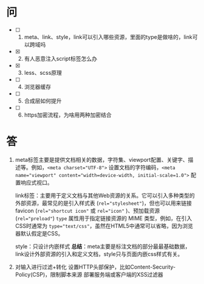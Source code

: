 # 问

- [ ] 1. meta、link、style，link可以引入哪些资源，里面的type是做啥的，link可以跨域吗
- [x] 2. 有人恶意注入script标签怎么办
- [x] 3. less、scss原理
- [ ] 4. 浏览器缓存
- [ ] 5. 合成层如何提升
- [ ] 6. https加密流程，为啥用两种加密结合
































# 答

1. meta标签主要是提供文档相关的数据，字符集、viewport配置、关键字、描述等。例如，`<meta charset="UTF-8">` 设置文档的字符编码，`<meta name="viewport" content="width=device-width, initial-scale=1.0">` 配置响应式视口。
   
   link标签：主要用于定义文档与其他Web资源的关系。它可以引入多种类型的外部资源，最常见的是引入样式表 (`rel="stylesheet"`)，但也可以用来链接 favicon (`rel="shortcut icon"` 或 `rel="icon"` )、预加载资源 (`rel="preload"`)
   `type` 属性用于指定链接资源的 MIME 类型，例如，在引入CSS时通常为 `type="text/css"`，虽然在HTML5中通常可以省略，因为浏览器默认假定是CSS。
   
   style：只设计内嵌样式
   **总结**：meta主要是标注文档的部分最最基础数据，link设计外部资源的引入和定义文档，style只与页面内嵌css样式有关。

2. 对输入进行过滤+转化
   设置HTTP头部保护，比如Content-Security-Policy(CSP)，限制脚本来源
   部署服务端或客户端的XSS过滤器
   